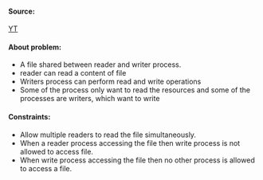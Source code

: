 #### Source:
[YT](https://www.youtube.com/watch?v=ntFKeKUQiQo&list=PLXj4XH7LcRfDrdQuJTHIPmKMpa7eYVaPm&index=36)

#### About problem:

* A file shared between reader and writer process.
* reader can read a content of file
* Writers process can perform read and write operations
* Some of the process only want to read the resources and some of the processes are writers, which want to write

#### Constraints:

* Allow multiple readers to read the file simultaneously.
* When a reader process accessing the file then write process is not allowed to access file.
* When write process accessing the file then no other process is allowed to access a file.